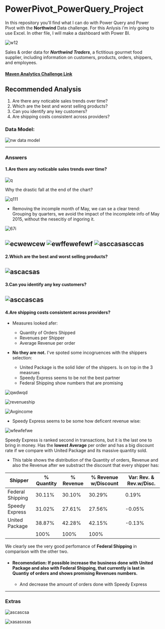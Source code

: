 # PowerPivot_PowerQuery_Project
In this repository you'll find what I can do with Power Query and Power Pivot with the **Northwind** Data challenge. For this Anlysis i'm inly going to use Excel. In other file, I will make a dashboard with Power BI. 

![w12](https://github.com/mfernandezcean/PowerPivot_PowerQuery_Project/assets/105746149/19fbff06-1460-4193-855a-d655a2984a1e)


Sales & order data for ***Northwind Traders***, a fictitious gourmet food supplier, including information on customers, products, orders, shippers, and employees.

#### [Maven Analytics Challenge Link](https://app.mavenanalytics.io/datasets)

## Recommended Analysis
 1.   Are there any noticable sales trends over time?
 2.   Which are the best and worst selling products?
 3.  Can you identify any key customers?
 4.   Are shipping costs consistent across providers?

### Data Model:

![nw data model](https://github.com/mfernandezcean/PowerPivot_PowerQuery_Project/assets/105746149/77be057b-fdfd-46ba-9a7e-552fe6e25bc9)

---
### Answers 
#### 1.Are there any noticable sales trends over time?

![q](https://github.com/mfernandezcean/PowerPivot_PowerQuery_Project/assets/105746149/e7b38865-dd47-4b6b-b627-4d6b2d1fd4cb)

Why the drastic fall at the end of the chart?

![q111](https://github.com/mfernandezcean/PowerPivot_PowerQuery_Project/assets/105746149/adb51554-a9e9-4a67-98b2-c1582e75e763)

 - Removing the incomple month of May, we can se a clear trend: Grouping by quarters, we avoid the impact of the incomplete info of May 2015, without the nesecitiy of ingoring it.


![67i](https://github.com/mfernandezcean/PowerPivot_PowerQuery_Project/assets/105746149/ca816fd7-83a7-4421-a729-60ccdaf4df35)

![ecwewcew](https://github.com/mfernandezcean/PowerPivot_PowerQuery_Project/assets/105746149/9074cbdc-f017-4ca7-9230-2d9a82befa4a)
![ewffewefewf](https://github.com/mfernandezcean/PowerPivot_PowerQuery_Project/assets/105746149/f611b919-fc84-469f-83e1-421c0d0d093b)
![asccasasccas](https://github.com/mfernandezcean/PowerPivot_PowerQuery_Project/assets/105746149/53bf740d-75a0-4ce6-a3f2-54bd8300c501)
---

#### 2.Which are the best and worst selling products?

![ascacsas](https://github.com/mfernandezcean/PowerPivot_PowerQuery_Project/assets/105746149/bbf98fbe-ec12-49a6-b80c-3b10afb27635)
---

#### 3.Can you identify any key customers?

![asccascas](https://github.com/mfernandezcean/PowerPivot_PowerQuery_Project/assets/105746149/ff17ed76-4f7d-4964-af3b-087c6ec94e80)
---

#### 4.Are shipping costs consistent across providers?
- Measures looked afer:
   - Quantity of Orders Shipped
   - Revenues per Shipper
   - Average Revenue per order

- **No they are not.** I've spoted some incogruences with the shippers selection:
   - United Package is the solid lider of the shippers. Is on top in the 3 measrues
   - Speedy Express seems to be not the best partner
   - Federal Shipping show numbers that are promising

![qwdwqd](https://github.com/mfernandezcean/PowerPivot_PowerQuery_Project/assets/105746149/21f3a7e1-aac3-4318-adbd-874364e81238)

![revenueship](https://github.com/mfernandezcean/PowerPivot_PowerQuery_Project/assets/105746149/cf09fb68-43d0-443a-8242-b1945ad27930)

![Avgincome](https://github.com/mfernandezcean/PowerPivot_PowerQuery_Project/assets/105746149/c12f040e-fd72-41b4-902b-f56c01059ae7)

- Speedy Express seems to be some how deficent revenue wise:
  
![wfewfefwe](https://github.com/mfernandezcean/PowerPivot_PowerQuery_Project/assets/105746149/bfee001e-6260-4a82-bbd6-4265d92fc059)


Speedy Express is ranked second in transactions, but it is the last one to bring in money. Has the **lowest Average** per order and has a big discount rate if we compare with United Package and its massive quantity sold.


- This table shows the distribution of the Quantity of orders, Revenue and also the Revenue after we substract the discount that every shipper has: 

| Shipper |% Quantity  |% Revenue|% Revenue w/Discount| Var: Rev. & Rev.w/Disc.
|--|--|--|--|--|
|  Federal Shipping| 30.11%|30.10%|30.29%|0.19%
|Speedy Express|31.02%|27.61%|27.56%|-0.05%
|United Package|38.87%|42.28%|42.15%|-0.13%|
||100%|100%|100%

We clearly see the very good perfomance of **Federal Shipping** in comparison with the other two. 


- #### Recomendation: If possible increase the business done with United Package and also with Federal Shipping, that currently is last in Quantiy of orders and shows promising Revenues numbers.
	- And decrease the amount of orders done with Speedy Express
---

### Extras

![ascascsa](https://github.com/mfernandezcean/PowerPivot_PowerQuery_Project/assets/105746149/df0a977a-2b84-4afb-8442-8036ea402bd9)

![xasasxxas](https://github.com/mfernandezcean/PowerPivot_PowerQuery_Project/assets/105746149/0c43d3a0-53c7-44ae-a4eb-006b0f45b737)
